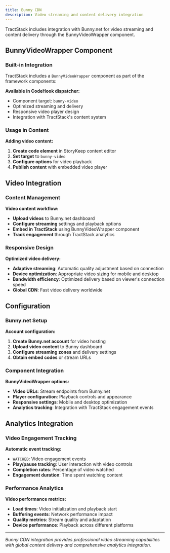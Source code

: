 ```yaml
---
title: Bunny CDN
description: Video streaming and content delivery integration
---
```


TractStack includes integration with Bunny.net for video streaming and content delivery through the BunnyVideoWrapper component.

## BunnyVideoWrapper Component

### Built-in Integration

TractStack includes a `BunnyVideoWrapper` component as part of the framework components:

**Available in CodeHook dispatcher:**

- Component target: `bunny-video`
- Optimized streaming and delivery
- Responsive video player design
- Integration with TractStack's content system

### Usage in Content

**Adding video content:**

1. **Create code element** in StoryKeep content editor
2. **Set target** to `bunny-video`
3. **Configure options** for video playback
4. **Publish content** with embedded video player

## Video Integration

### Content Management

**Video content workflow:**

- **Upload videos** to Bunny.net dashboard
- **Configure streaming** settings and playback options
- **Embed in TractStack** using BunnyVideoWrapper component
- **Track engagement** through TractStack analytics

### Responsive Design

**Optimized video delivery:**

- **Adaptive streaming**: Automatic quality adjustment based on connection
- **Device optimization**: Appropriate video sizing for mobile and desktop
- **Bandwidth efficiency**: Optimized delivery based on viewer's connection speed
- **Global CDN**: Fast video delivery worldwide

## Configuration

### Bunny.net Setup

**Account configuration:**

1. **Create Bunny.net account** for video hosting
2. **Upload video content** to Bunny dashboard
3. **Configure streaming zones** and delivery settings
4. **Obtain embed codes** or stream URLs

### Component Integration

**BunnyVideoWrapper options:**

- **Video URLs**: Stream endpoints from Bunny.net
- **Player configuration**: Playback controls and appearance
- **Responsive settings**: Mobile and desktop optimization
- **Analytics tracking**: Integration with TractStack engagement events

## Analytics Integration

### Video Engagement Tracking

**Automatic event tracking:**

- `WATCHED`: Video engagement events
- **Play/pause tracking**: User interaction with video controls
- **Completion rates**: Percentage of video watched
- **Engagement duration**: Time spent watching content

### Performance Analytics

**Video performance metrics:**

- **Load times**: Video initialization and playback start
- **Buffering events**: Network performance impact
- **Quality metrics**: Stream quality and adaptation
- **Device performance**: Playback across different platforms

---

_Bunny CDN integration provides professional video streaming capabilities with global content delivery and comprehensive analytics integration._
